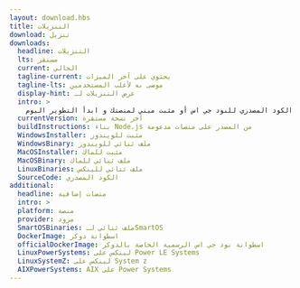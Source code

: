 ```yaml
---
layout: download.hbs
title: التنزيلات
download: تنزيل
downloads:
  headline: التنزيلات
  lts: مستقر
  current: الحالي
  tagline-current: يحتوي على آخر الميزات
  tagline-lts: موصى به لأغلب المستخدمين
  display-hint: عرض التنزيلات لـ
  intro: >
    قم بتنزيل الكود المصدري للنود جي اس أو مثبت مبني لمنصتك و ابدأ التطوير اليوم.
  currentVersion: آخر نسخة مستقرة
  buildInstructions: بناء Node.js من المصدر على منصات مدعومة
  WindowsInstaller: مثبت للويندوز
  WindowsBinary: ملف ثنائي للويندوز
  MacOSInstaller: مثبت للماك
  MacOSBinary: ملف ثنائي للماك
  LinuxBinaries: ملف ثنائي للينكس
  SourceCode: الكود المصدري
additional:
  headline: منصات إضافية
  intro: >
  platform: منصة
  provider: مزود
  SmartOSBinaries: ملف ثنائي لـSmartOS
  DockerImage: اسطوانة دوكر
  officialDockerImage: اسطوانة نود جي اس الرسمية الخاصة بالدوكر
  LinuxPowerSystems: لينكس على Power LE Systems
  LinuxSystemZ: لينكس على System z
  AIXPowerSystems: AIX على Power Systems
---
```

